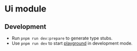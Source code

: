 # Ui module



## Development

- Run `pnpm run dev:prepare` to generate type stubs.
- Use `pnpm run dev` to start [playground](playground) in development mode.
